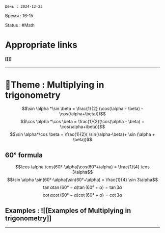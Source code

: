 	День : 2024-12-23 
Время : 16-15

Status : #Math  


# Appropriate links
#### [[]]

---

# 📏Theme : Multiplying in trigonometry


$$\sin \alpha *\sin \beta = \frac{1}{2} (\cos(\alpha - \beta) - \cos(\alpha+\beta)))$$
$$\cos \alpha *\cos \beta = \frac{1}{2}(\cos(\alpha - \beta) + \cos(\alpha+\beta))$$
$$\sin \alpha*\cos \beta = \frac{1}{2}(  \sin(\alpha-\beta)+ \sin (\alpha + \beta))$$

## 60° formula

$$\cos \alpha \cos(60°-\alpha)\cos(60°+\alpha) = \frac{1}{4} \cos 3\alpha$$
$$\sin \alpha \sin(60°-\alpha)\sin(60°+\alpha) = \frac{1}{4} \sin 3\alpha$$
$$\tan \alpha \tan(60°-\alpha)\tan(60°+\alpha) =  \tan 3\alpha$$
$$\cot \alpha \cot(60°-\alpha)\cot(60°+\alpha) =  \cot 3\alpha$$




## Examples : ![[Examples of Multiplying in trigonometry]]


---

